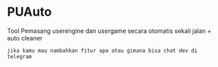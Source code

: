 # PUAuto
Tool Pemasang userengine dan usergame secara otomatis sekali jalan + auto cleaner

```
jika kamu mau nambahkan fitur apa atau gimana bisa chat dev di telegram 
```



